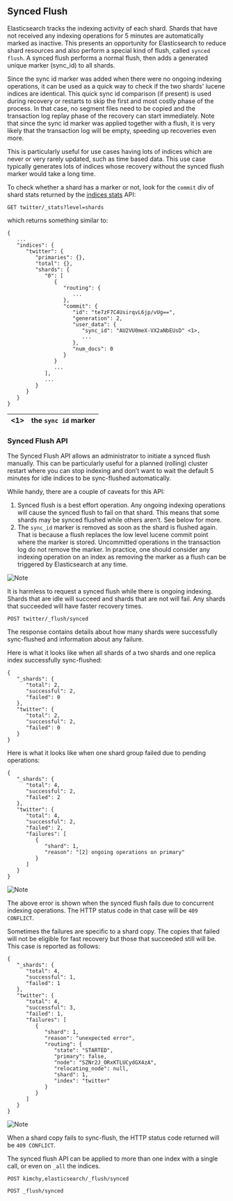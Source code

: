 ## Synced Flush

Elasticsearch tracks the indexing activity of each shard. Shards that have not received any indexing operations for 5 minutes are automatically marked as inactive. This presents an opportunity for Elasticsearch to reduce shard resources and also perform a special kind of flush, called `synced flush`. A synced flush performs a normal flush, then adds a generated unique marker (sync_id) to all shards.

Since the sync id marker was added when there were no ongoing indexing operations, it can be used as a quick way to check if the two shards' lucene indices are identical. This quick sync id comparison (if present) is used during recovery or restarts to skip the first and most costly phase of the process. In that case, no segment files need to be copied and the transaction log replay phase of the recovery can start immediately. Note that since the sync id marker was applied together with a flush, it is very likely that the transaction log will be empty, speeding up recoveries even more.

This is particularly useful for use cases having lots of indices which are never or very rarely updated, such as time based data. This use case typically generates lots of indices whose recovery without the synced flush marker would take a long time.

To check whether a shard has a marker or not, look for the `commit` div of shard stats returned by the [indices stats](indices-stats.html) API:
    
    
    GET twitter/_stats?level=shards

which returns something similar to:
    
    
    {
       ...
       "indices": {
          "twitter": {
             "primaries": {},
             "total": {},
             "shards": {
                "0": [
                   {
                      "routing": {
                         ...
                      },
                      "commit": {
                         "id": "te7zF7C4UsirqvL6jp/vUg==",
                         "generation": 2,
                         "user_data": {
                            "sync_id": "AU2VU0meX-VX2aNbEUsD" <1>,
                            ...
                         },
                         "num_docs": 0
                      }
                   }
                   ...
                ],
                ...
             }
          }
       }
    }

<1>| the `sync id` marker     
---|---  
  
### Synced Flush API

The Synced Flush API allows an administrator to initiate a synced flush manually. This can be particularly useful for a planned (rolling) cluster restart where you can stop indexing and don’t want to wait the default 5 minutes for idle indices to be sync-flushed automatically.

While handy, there are a couple of caveats for this API:

  1. Synced flush is a best effort operation. Any ongoing indexing operations will cause the synced flush to fail on that shard. This means that some shards may be synced flushed while others aren’t. See below for more. 
  2. The `sync_id` marker is removed as soon as the shard is flushed again. That is because a flush replaces the low level lucene commit point where the marker is stored. Uncommitted operations in the transaction log do not remove the marker. In practice, one should consider any indexing operation on an index as removing the marker as a flush can be triggered by Elasticsearch at any time. 



![Note](https://www.elastic.co/guide/en/elasticsearch/reference/current/images/icons/note.png)

It is harmless to request a synced flush while there is ongoing indexing. Shards that are idle will succeed and shards that are not will fail. Any shards that succeeded will have faster recovery times.
    
    
    POST twitter/_flush/synced

The response contains details about how many shards were successfully sync-flushed and information about any failure.

Here is what it looks like when all shards of a two shards and one replica index successfully sync-flushed:
    
    
    {
       "_shards": {
          "total": 2,
          "successful": 2,
          "failed": 0
       },
       "twitter": {
          "total": 2,
          "successful": 2,
          "failed": 0
       }
    }

Here is what it looks like when one shard group failed due to pending operations:
    
    
    {
       "_shards": {
          "total": 4,
          "successful": 2,
          "failed": 2
       },
       "twitter": {
          "total": 4,
          "successful": 2,
          "failed": 2,
          "failures": [
             {
                "shard": 1,
                "reason": "[2] ongoing operations on primary"
             }
          ]
       }
    }

![Note](https://www.elastic.co/guide/en/elasticsearch/reference/current/images/icons/note.png)

The above error is shown when the synced flush fails due to concurrent indexing operations. The HTTP status code in that case will be `409 CONFLICT`.

Sometimes the failures are specific to a shard copy. The copies that failed will not be eligible for fast recovery but those that succeeded still will be. This case is reported as follows:
    
    
    {
       "_shards": {
          "total": 4,
          "successful": 1,
          "failed": 1
       },
       "twitter": {
          "total": 4,
          "successful": 3,
          "failed": 1,
          "failures": [
             {
                "shard": 1,
                "reason": "unexpected error",
                "routing": {
                   "state": "STARTED",
                   "primary": false,
                   "node": "SZNr2J_ORxKTLUCydGX4zA",
                   "relocating_node": null,
                   "shard": 1,
                   "index": "twitter"
                }
             }
          ]
       }
    }

![Note](https://www.elastic.co/guide/en/elasticsearch/reference/current/images/icons/note.png)

When a shard copy fails to sync-flush, the HTTP status code returned will be `409 CONFLICT`.

The synced flush API can be applied to more than one index with a single call, or even on `_all` the indices.
    
    
    POST kimchy,elasticsearch/_flush/synced
    
    POST _flush/synced
